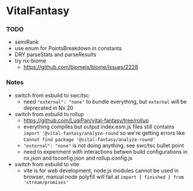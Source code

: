# VitalFantasy

### TODO

- semiRank
- use enum for PointsBreakdown in constants
- DRY parseStats and parseResults
- try nx-biome
  - https://github.com/biomejs/biome/issues/2228

### Notes

- switch from esbuild to swc/tsc
  - need `"external": "none"` to bundle everything, but `external` will be
    deprecated in Nx 20
- switch from esbuild to rollup
  - https://github.com/LuqiPan/vital-fantasy/tree/rollup
  - everything compiles but output index.esm.js files still contains
    `import '@vital-fantasy/analyze-round` so we're getting errors like
    `Cannot find package '@vital-fantasy/analyze-round'`
  - `"external": "none"` is not doing anything, see swc/tsc bullet point
  - need to experiment with interactions betwen build configurations in nx.json
    and tsconfig.json and rollup.config.js
- switch from esbuild to vite
  - vite is for web development, node.js modules cannot be used in browser,
    manual node polyfill will fail at `import { finished } from 'stream/promises'`
